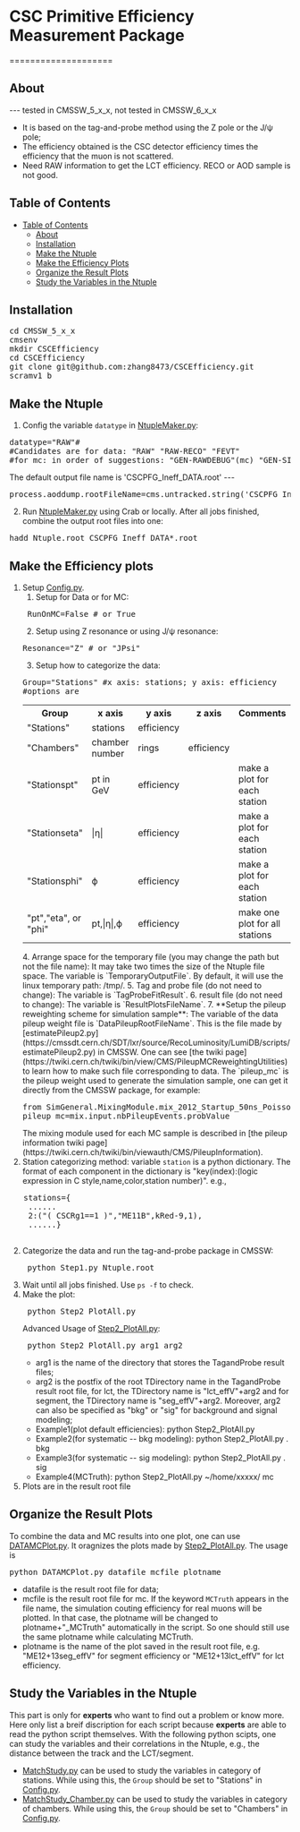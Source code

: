# CSC Primitive Efficiency Measurement Package
====================

## About
--- tested in CMSSW_5_x_x, not tested in CMSSW_6_x_x
* It is based on the tag-and-probe method using the Z pole or the J/ψ pole;
* The efficiency obtained is the CSC detector efficiency times the efficiency that the muon is not scattered.
* Need RAW information to get the LCT efficiency. RECO or AOD sample is not good.

## Table of Contents
- [Table of Contents](#table-of-contents)
    - [About](#about)
    - [Installation](#installation)
    - [Make the Ntuple](#make-the-ntuple)
    - [Make the Efficiency Plots](#make-the-efficiency-plots)
    - [Organize the Result Plots](#organize-the-result-plots)
    - [Study the Variables in the Ntuple](#study-the-variables-in-the-ntuple)
   
## Installation
<pre>
cd CMSSW_5_x_x
cmsenv
mkdir CSCEfficiency
cd CSCEfficiency
git clone git@github.com:zhang8473/CSCEfficiency.git
scramv1 b
</pre>

## Make the Ntuple
1. Config the variable `datatype` in [NtupleMaker.py](https://github.com/zhang8473/CSCEfficiency/blob/master/NtupleMaker.py): 
<pre>datatype="RAW"#
#Candidates are for data: "RAW" "RAW-RECO" "FEVT"
#for mc: in order of suggestions: "GEN-RAWDEBUG"(mc) "GEN-SIM-RAW"(mc) "GEN-RAW"(mc) "GEN-SIM"
</pre>
The default output file name is 'CSCPFG_Ineff_DATA.root' ---
<pre>
process.aoddump.rootFileName=cms.untracked.string('CSCPFG_Ineff_DATA.root')
</pre>

2. Run [NtupleMaker.py](https://github.com/zhang8473/CSCEfficiency/blob/master/NtupleMaker.py) using Crab or locally. After all jobs finished, combine the output root files into one:
<pre>
hadd Ntuple.root CSCPFG_Ineff_DATA*.root
</pre>

## Make the Efficiency plots
1. Setup  [Config.py](https://github.com/zhang8473/CSCEfficiency/blob/master/NtupleAnzScripts/Config.py).
   1. Setup for Data or for MC:
   <pre>
    RunOnMC=False # or True
   </pre>
   2. Setup using Z resonance or using J/ψ resonance:
   <pre>
   Resonance="Z" # or "JPsi"
   </pre>
   3. Setup how to categorize the data:
   <pre>
   Group="Stations" #x axis: stations; y axis: efficiency
   #options are
   </pre>
   <table style="width:100%"  align="center">
    <tr>
      <th> Group </th><th> x axis </th><th>y axis</th><th>z axis</th><th> Comments</th>
    </tr>
    <tr>
      <td>"Stations"</td><td>stations</td><td>efficiency</td><td></td>
    </tr>
    <tr>
      <td>"Chambers"</td><td>chamber number</td><td>rings</td><td>efficiency</td>
    </tr>
    <tr>
      <td>"Stationspt"</td><td>pt in GeV</td><td>efficiency</td><td></td><td>make a plot for each station</td>
    </tr>
    <tr>
      <td>"Stationseta"</td><td>|η|</td><td>efficiency</td><td></td><td>make a plot for each station</td>
    </tr>
    <tr>
      <td>"Stationsphi"</td><td>ϕ</td><td>efficiency</td><td></td><td>make a plot for each station</td>
    </tr>
    <tr>
      <td>"pt","eta", or "phi"</td><td>pt,|η|,ϕ</td><td>efficiency</td><td></td><td>make one plot for all stations</td>
    </tr>
   </table> 
   4. Arrange space for the temporary file (you may change the path but not the file name): 
      It may take two times the size of the Ntuple file space. The variable is `TemporaryOutputFile`. By default,        it will use the linux temporary path: /tmp/.
   5. Tag and probe file (do not need to change): The variable is `TagProbeFitResult`.
   6. result file (do not need to change): The variable is `ResultPlotsFileName`.
   7. **Setup the pileup reweighting scheme for simulation sample**: The variable of the data pileup weight file is  `DataPileupRootFileName`. This is the file made by [estimatePileup2.py](https://cmssdt.cern.ch/SDT/lxr/source/RecoLuminosity/LumiDB/scripts/estimatePileup2.py) in CMSSW. One can see [the twiki page](https://twiki.cern.ch/twiki/bin/view/CMS/PileupMCReweightingUtilities) to learn how to make such file corresponding to data. The `pileup_mc` is the pileup weight used to generate the simulation sample, one can get it directly from the CMSSW package, for example:
   <pre>
   from SimGeneral.MixingModule.mix_2012_Startup_50ns_PoissonOOTPU_cfi import mix
   pileup_mc=mix.input.nbPileupEvents.probValue
   </pre>
   The mixing module used for each MC sample is described in [the pileup information twiki page](https://twiki.cern.ch/twiki/bin/viewauth/CMS/PileupInformation).
  8. Station categorizing method: variable `station` is a python dictionary. The format of each component in the dictionary is "key(index):(logic expression in C style,name,color,station number)". e.g.,
   <pre>
   stations={
    ......
    2:("( CSCRg1==1 )","ME11B",kRed-9,1),
    ......}
   </pre>
2. Categorize the data and run the tag-and-probe package in CMSSW:
   <pre> python Step1.py Ntuple.root </pre>
3. Wait until all jobs finished. Use `ps -f` to check.
4. Make the plot:
   <pre> python Step2_PlotAll.py </pre>
   Advanced Usage of [Step2_PlotAll.py](https://github.com/zhang8473/CSCEfficiency/blob/master/NtupleAnzScripts/Step2_PlotAll.py):
   <pre> python Step2_PlotAll.py arg1 arg2 </pre>
   * arg1 is the name of the directory that stores the TagandProbe result files;
   * arg2 is the postfix of the root TDirectory name in the TagandProbe result root file, for lct, the TDirectory name is "lct_effV"+arg2 and for segment, the TDirectory name is "seg_effV"+arg2. Moreover, arg2 can also be specified as "bkg" or "sig" for background and signal modeling;
   * Example1(plot default efficiencies): python Step2_PlotAll.py
   * Example2(for systematic -- bkg modeling): python Step2_PlotAll.py . bkg
   * Example3(for systematic -- sig modeling): python Step2_PlotAll.py . sig
   * Example4(MCTruth): python Step2_PlotAll.py ~/home/xxxxx/ mc
5. Plots are in the result root file

## Organize the Result Plots
To combine the data and MC results into one plot, one can use [DATAMCPlot.py](https://github.com/zhang8473/CSCEfficiency/blob/master/NtupleAnzScripts/DATAMCPlot.py). It oragnizes the plots made by [Step2_PlotAll.py](https://github.com/zhang8473/CSCEfficiency/blob/master/NtupleAnzScripts/Step2_PlotAll.py). The usage is
<pre>
python DATAMCPlot.py datafile mcfile plotname
</pre>
* datafile is the result root file for data;
* mcfile is the result root file for mc. If the keyword `MCTruth` appears in the file name, the simulation couting efficiency for real muons will be plotted. In that case, the plotname will be changed to plotname+"_MCTruth" automatically in the script. So one should still use the same plotname while calculating MCTruth.
* plotname is the name of the plot saved in the result root file, e.g. "ME12+13seg_effV" for segment efficiency or "ME12+13lct_effV" for lct efficiency.

## Study the Variables in the Ntuple
This part is only for **experts** who want to find out a problem or know more. Here only list a breif discription for each script because **experts** are able to read the python script themselves. With the following python scipts, one can study the variables and their correlations in the Ntuple, e.g., the distance between the track and the LCT/segment.
* [MatchStudy.py](https://github.com/zhang8473/CSCEfficiency/blob/master/NtupleAnzScripts/ExpertsOnly/MatchStudy.py) can be used to study the variables in category of stations. While using this, the `Group` should be set to "Stations" in [Config.py](https://github.com/zhang8473/CSCEfficiency/blob/master/NtupleAnzScripts/Config.py).
* [MatchStudy_Chamber.py](https://github.com/zhang8473/CSCEfficiency/blob/master/NtupleAnzScripts/ExpertsOnly/MatchStudy_Chamber.py) can be used to study the variables in category of chambers. While using this, the `Group` should be set to "Chambers" in [Config.py](https://github.com/zhang8473/CSCEfficiency/blob/master/NtupleAnzScripts/Config.py).
